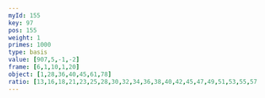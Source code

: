```yaml
---
myId: 155
key: 97
pos: 155
weight: 1
primes: 1000
type: basis
value: [907,5,-1,-2]
frame: [6,1,10,1,20]
object: [1,28,36,40,45,61,78]
ratio: [13,16,18,21,23,25,28,30,32,34,36,38,40,42,45,47,49,51,53,55,57,59,61,63,65,67,69,71,73,75,77]
---
```

